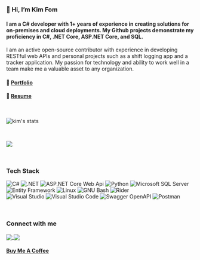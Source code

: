 ### 👋 Hi, I’m Kim Fom
<!-- #### 🎓 I'm currenty a student of Voronezh State University, Voronezh -->
#### I am a C# developer with 1+ years of experience in creating solutions for on-premises and cloud deployments. My Github projects demonstrate my proficiency in C#, .NET Core, ASP.NET Core, and SQL.  
I am an active open-source contributor with experience in developing RESTful web APIs and personal projects such as a shift logging app and a tracker application. My passion for technology and ability to work well in a team make me a valuable asset to any organization.
#### 💼 [Portfolio](https://kimfom01.github.io/portfolio/)
#### 📜 [Resume](https://kimfom01.github.io/Resume/KimFomResume.pdf)

<!--- - [![@kimfom01's Holopin board](https://holopin.io/api/user/board?user=kimfom01)](https://holopin.io/@kimfom01)--->

<br>

<p>
    <img align="center" src="https://github-readme-stats.vercel.app/api?username=kimfom01&count_private=true&show_icons=true&theme=midnight-purple&locale=en" alt="kim's stats">
</p>

<br>

<p>
    <img align="center" src="https://github-readme-stats.vercel.app/api/top-langs/?username=kimfom01&layout=compact&theme=midnight-purple&locale=en&langs_count=10&hide=jupyter%20notebook" />
</p>

<!-- [![Top Langs](https://github-readme-stats.vercel.app/api/top-langs/?username=kimfom01&layout=compact&theme=midnight-purple&locale=en&langs_count=10)]() -->

<br>

### Tech Stack
![C#](https://img.shields.io/static/v1?message=C-Sharp&logo=C-Sharp&labelColor=5c5c5c&color=1182c3&logoColor=white&label=%20&style=plastic)
![.NET](https://img.shields.io/static/v1?message=.NET&logo=.NET&labelColor=5c5c5c&color=1182c3&logoColor=white&label=%20&style=plastic)
![ASP.NET Core Web Api](https://img.shields.io/static/v1?message=ASP.NET-Core-Web-Api&logo=ASP.NET-Core-Web-Api&labelColor=5c5c5c&color=1182c3&logoColor=white&label=%20&style=plastic)
![Python](https://img.shields.io/static/v1?message=Python&logo=Python&labelColor=5c5c5c&color=1182c3&logoColor=white&label=%20&style=plastic)
![Microsoft SQL Server](https://img.shields.io/static/v1?message=Microsoft-SQL-Server&logo=Microsoft-SQL-Server&labelColor=5c5c5c&color=1182c3&logoColor=white&label=%20&style=plastic)  
![Entity Framework](https://img.shields.io/static/v1?message=Entity-Framework-Core&logo=Entity-Framework-Core&labelColor=5c5c5c&color=1182c3&logoColor=white&label=%20&style=plastic)
![Linux](https://img.shields.io/static/v1?message=Linux&logo=Linux&labelColor=5c5c5c&color=1182c3&logoColor=white&label=%20&style=plastic)
![GNU Bash](https://img.shields.io/static/v1?message=GNU-Bash&logo=GNU-Bash&labelColor=5c5c5c&color=1182c3&logoColor=white&label=%20&style=plastic)
![Rider](https://img.shields.io/static/v1?message=Rider&logo=Rider&labelColor=5c5c5c&color=1182c3&logoColor=white&label=%20&style=plastic)  
![Visual Studio](https://img.shields.io/static/v1?message=Visual-Studio&logo=Visual-Studio&labelColor=5c5c5c&color=1182c3&logoColor=white&label=%20&style=plastic)
![Visual Studio Code](https://img.shields.io/static/v1?message=Visual-Studio-Code&logo=Visual-Studio-Code&labelColor=5c5c5c&color=1182c3&logoColor=white&label=%20&style=plastic)
![Swagger OpenAPI](https://img.shields.io/static/v1?message=Swagger-OpenAPI&logo=Swagger&labelColor=5c5c5c&color=1182c3&logoColor=white&label=%20&style=plastic)
![Postman](https://img.shields.io/static/v1?message=Postman&logo=Postman&labelColor=5c5c5c&color=1182c3&logoColor=white&label=%20&style=plastic)

<br>

### Connect with me

<a href="https://twitter.com/kimographie" target="_blank">
    <img align="center" src="https://img.shields.io/badge/kimographie%20-%231DA1F2.svg?&style=for-the-badge&logo=Twitter&logoColor=white"/>
</a>
<a href="https://www.linkedin.com/in/kim-fom/" target="_blank">
    <img align="center" src="https://img.shields.io/badge/Kim%20Fom%20-%230077B5.svg?&style=for-the-badge&logo=linkedin&logoColor=white">
</a>

#### [Buy Me A Coffee](https://www.buymeacoffee.com/kimfom01)
